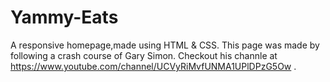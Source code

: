 # Yammy-Eats
A responsive homepage,made using HTML &amp; CSS.
This page was made by following a crash course of Gary Simon.
Checkout his channle at https://www.youtube.com/channel/UCVyRiMvfUNMA1UPlDPzG5Ow .
